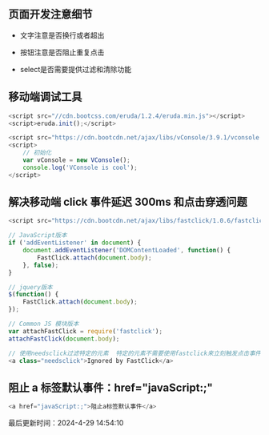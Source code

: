 <!--
 * @Description: html5使用技巧
 * @Author: panrui
 * @Date: 2023-04-25 08:57:17
 * @LastEditTime: 2024-01-16 16:55:06
 * @LastEditors: prui
 * 不忘初心,不负梦想
-->

## 页面开发注意细节

- 文字注意是否换行或者超出

- 按钮注意是否阻止重复点击

- select是否需要提供过滤和清除功能

## 移动端调试工具

```Javascript
<script src="//cdn.bootcss.com/eruda/1.2.4/eruda.min.js"></script>
<script>eruda.init();</script>

<script src="https://cdn.bootcdn.net/ajax/libs/vConsole/3.9.1/vconsole.min.js"></script>
<script>
	// 初始化
	var vConsole = new VConsole();
	console.log('VConsole is cool');
</script>
```

## 解决移动端 click 事件延迟 300ms 和点击穿透问题

```Javascript
<script src="https://cdn.bootcdn.net/ajax/libs/fastclick/1.0.6/fastclick.min.js"></script>

// JavaScript版本
if ('addEventListener' in document) {
    document.addEventListener('DOMContentLoaded', function() {
        FastClick.attach(document.body);
    }, false);
}

// jquery版本
$(function() {
    FastClick.attach(document.body);
});

// Common JS 模块版本
var attachFastClick = require('fastclick');
attachFastClick(document.body);

// 使用needsclick过滤特定的元素  特定的元素不需要使用fastclick来立刻触发点击事件 可以在元素的class上添加needsclick
<a class="needsclick">Ignored by FastClick</a>

```

## 阻止 a 标签默认事件：href="javaScript:;"

```Javascript
<a href="javaScript:;">阻止a标签默认事件</a>
```

<!-- ## window.open 在 ios 上兼容问题

```js
// 使用window.open在ios上面可能打开新页面
window.location.href = "http://www.baidu.com";
``` -->


最后更新时间：2024-4-29 14:54:10